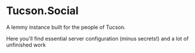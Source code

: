 # Tucson.Social

A lemmy instance built for the people of Tucson.

Here you'll find essential server configuration (minus secrets!) and a lot of unfinished work